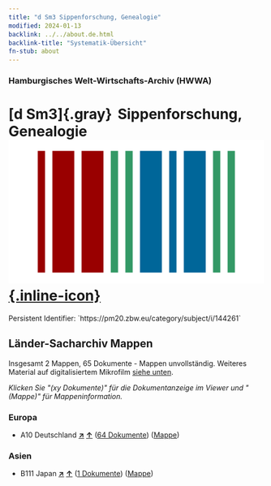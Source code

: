 ```yaml
---
title: "d Sm3 Sippenforschung, Genealogie"
modified: 2024-01-13
backlink: ../../about.de.html
backlink-title: "Systematik-Übersicht"
fn-stub: about
---
```


### Hamburgisches Welt-Wirtschafts-Archiv (HWWA)

# [d Sm3]{.gray}&#8201; Sippenforschung, Genealogie &#160; [![Wikidata](/images/Wikidata-logo.svg "Wikidata"){.inline-icon}](http://www.wikidata.org/entity/Q104699243)

<div class="hint">Persistent Identifier: `https://pm20.zbw.eu/category/subject/i/144261`</div>







## Länder-Sacharchiv Mappen






Insgesamt 2 Mappen, 65 Dokumente - Mappen unvollständig. Weiteres Material auf digitalisiertem Mikrofilm [siehe unten](#filmsections).

_Klicken Sie "(xy Dokumente)" für die Dokumentanzeige im Viewer und "(Mappe)" für Mappeninformation._




### Europa

- A10 Deutschland [**&nearr;**](../../../geo/i/126128/about.de.html "Deutschland (alle Mappen)") [**&uarr;**](../../../geo/about.de.html#A10 "Ländersystematik") (<a href="https://pm20.zbw.eu/iiifview/folder/sh/126128,144261" title="über: Deutschland : Sippenforschung, Genealogie" target="_blank">64 Dokumente</a>) ([Mappe](../../../../folder/sh/1261xx/126128/1442xx/144261/about.de.html))

### Asien

- B111 Japan [**&nearr;**](../../../geo/i/141272/about.de.html "Japan (alle Mappen)") [**&uarr;**](../../../geo/about.de.html#B111 "Ländersystematik") (<a href="https://pm20.zbw.eu/iiifview/folder/sh/141272,144261" title="über: Japan : Sippenforschung, Genealogie" target="_blank">1 Dokumente</a>) ([Mappe](../../../../folder/sh/1412xx/141272/1442xx/144261/about.de.html))



<a id="filmsections" />













